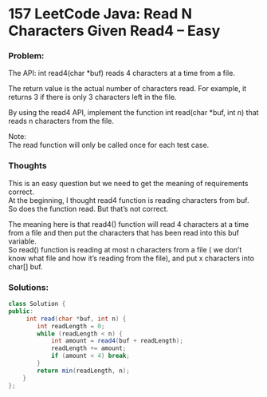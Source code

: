 # 157 LeetCode Java: Read N Characters Given Read4 – Easy

### Problem:

The API: int read4\(char \*buf\) reads 4 characters at a time from a file.

The return value is the actual number of characters read. For example, it returns 3 if there is only 3 characters left in the file.

By using the read4 API, implement the function int read\(char \*buf, int n\) that reads n characters from the file.

Note:  
The read function will only be called once for each test case.

### Thoughts

This is an easy question but we need to get the meaning of requirements correct.  
At the beginning, I thought read4 function is reading characters from buf. So does the function read. But that’s not correct.

The meaning here is that read4\(\) function will read 4 characters at a time from a file and then put the characters that has been read into this buf variable.  
So read\(\) function is reading at most n characters from a file \( we don’t know what file and how it’s reading from the file\), and put x characters into char\[\] buf.

### Solutions:

```java
class Solution {
public:
     int read(char *buf, int n) {
        int readLength = 0;
        while (readLength < n) {
            int amount = read4(buf + readLength);
            readLength += amount;
            if (amount < 4) break;            
        }
        return min(readLength, n);
    }
};
```



